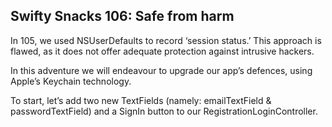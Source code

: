 <h2>Swifty Snacks 106: Safe from harm</h2>

In 105, we used NSUserDefaults to record ‘session status.’ This approach is flawed, as it does not offer adequate protection against intrusive hackers.

In this adventure we will endeavour to upgrade our app’s defences, using Apple’s Keychain technology.

To start, let’s add two new TextFields (namely: emailTextField & passwordTextField) and a SignIn button to our RegistrationLoginController.

<img src="">

